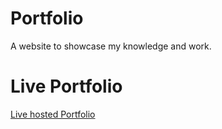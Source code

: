 # Portfolio
A website to showcase my knowledge and work.

# Live Portfolio
[Live hosted Portfolio](https://anuj-barochia-portfolio.netlify.app/)
